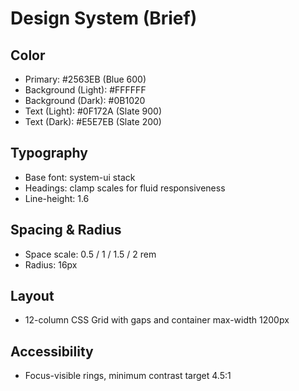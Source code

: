 # Design System (Brief)

## Color
- Primary: #2563EB (Blue 600)
- Background (Light): #FFFFFF
- Background (Dark): #0B1020
- Text (Light): #0F172A (Slate 900)
- Text (Dark): #E5E7EB (Slate 200)

## Typography
- Base font: system-ui stack
- Headings: clamp scales for fluid responsiveness
- Line-height: 1.6

## Spacing & Radius
- Space scale: 0.5 / 1 / 1.5 / 2 rem
- Radius: 16px

## Layout
- 12-column CSS Grid with gaps and container max-width 1200px

## Accessibility
- Focus-visible rings, minimum contrast target 4.5:1
